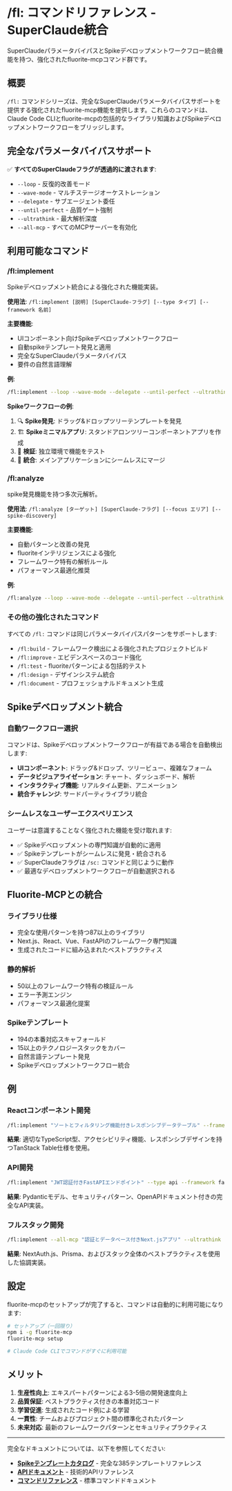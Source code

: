 # /fl: コマンドリファレンス - SuperClaude統合

SuperClaudeパラメータバイパスとSpikeデベロップメントワークフロー統合機能を持つ、強化されたfluorite-mcpコマンド群です。

## 概要

`/fl:` コマンドシリーズは、完全なSuperClaudeパラメータバイパスサポートを提供する強化されたfluorite-mcp機能を提供します。これらのコマンドは、Claude Code CLIとfluorite-mcpの包括的なライブラリ知識およびSpikeデベロップメントワークフローをブリッジします。

## 完全なパラメータバイパスサポート

✅ **すべてのSuperClaudeフラグが透過的に渡されます**:
- `--loop` - 反復的改善モード
- `--wave-mode` - マルチステージオーケストレーション  
- `--delegate` - サブエージェント委任
- `--until-perfect` - 品質ゲート強制
- `--ultrathink` - 最大解析深度
- `--all-mcp` - すべてのMCPサーバーを有効化

## 利用可能なコマンド

### /fl:implement

Spikeデベロップメント統合による強化された機能実装。

**使用法**: `/fl:implement [説明] [SuperClaude-フラグ] [--type タイプ] [--framework 名前]`

**主要機能**:
- UIコンポーネント向けSpikeデベロップメントワークフロー
- 自動spikeテンプレート発見と適用
- 完全なSuperClaudeパラメータバイパス
- 要件の自然言語理解

**例**:
```bash
/fl:implement --loop --wave-mode --delegate --until-perfect --ultrathink --all-mcp "ドラッグアンドドロップできるツリービュー" --type component --framework react
```

**Spikeワークフローの例**:
1. 🔍 **Spike発見**: ドラッグ&ドロップツリーテンプレートを発見
2. 🏗️ **Spikeミニマルアプリ**: スタンドアロンツリーコンポーネントアプリを作成
3. 🧪 **検証**: 独立環境で機能をテスト
4. 🔗 **統合**: メインアプリケーションにシームレスにマージ

### /fl:analyze

spike発見機能を持つ多次元解析。

**使用法**: `/fl:analyze [ターゲット] [SuperClaude-フラグ] [--focus エリア] [--spike-discovery]`

**主要機能**:
- 自動パターンと改善の発見
- fluoriteインテリジェンスによる強化
- フレームワーク特有の解析ルール
- パフォーマンス最適化推奨

**例**:
```bash
/fl:analyze --loop --wave-mode --delegate --until-perfect --ultrathink --all-mcp codebase/ --focus security
```

### その他の強化されたコマンド

すべての `/fl:` コマンドは同じパラメータバイパスパターンをサポートします:

- `/fl:build` - フレームワーク検出による強化されたプロジェクトビルド
- `/fl:improve` - エビデンスベースのコード強化
- `/fl:test` - fluoriteパターンによる包括的テスト
- `/fl:design` - デザインシステム統合
- `/fl:document` - プロフェッショナルドキュメント生成

## Spikeデベロップメント統合

### 自動ワークフロー選択

コマンドは、Spikeデベロップメントワークフローが有益である場合を自動検出します:

- **UIコンポーネント**: ドラッグ&ドロップ、ツリービュー、複雑なフォーム
- **データビジュアライゼーション**: チャート、ダッシュボード、解析
- **インタラクティブ機能**: リアルタイム更新、アニメーション
- **統合チャレンジ**: サードパーティライブラリ統合

### シームレスなユーザーエクスペリエンス

ユーザーは意識することなく強化された機能を受け取れます:
- ✅ Spikeデベロップメントの専門知識が自動的に適用
- ✅ Spikeテンプレートがシームレスに発見・統合される  
- ✅ SuperClaudeフラグは `/sc:` コマンドと同じように動作
- ✅ 最適なデベロップメントワークフローが自動選択される

## Fluorite-MCPとの統合

### ライブラリ仕様
- 完全な使用パターンを持つ87以上のライブラリ
- Next.js、React、Vue、FastAPIのフレームワーク専門知識
- 生成されたコードに組み込まれたベストプラクティス

### 静的解析
- 50以上のフレームワーク特有の検証ルール
- エラー予測エンジン
- パフォーマンス最適化提案

### Spikeテンプレート
- 194の本番対応スキャフォールド
- 15以上のテクノロジースタックをカバー
- 自然言語テンプレート発見
- Spikeデベロップメントワークフロー統合

## 例

### Reactコンポーネント開発
```bash
/fl:implement "ソートとフィルタリング機能付きレスポンシブデータテーブル" --framework react --loop
```

**結果**: 適切なTypeScript型、アクセシビリティ機能、レスポンシブデザインを持つTanStack Table仕様を使用。

### API開発
```bash
/fl:implement "JWT認証付きFastAPIエンドポイント" --type api --framework fastapi --wave-mode
```

**結果**: Pydanticモデル、セキュリティパターン、OpenAPIドキュメント付きの完全なAPI実装。

### フルスタック開発
```bash
/fl:implement --all-mcp "認証とデータベース付きNext.jsアプリ" --ultrathink --delegate
```

**結果**: NextAuth.js、Prisma、およびスタック全体のベストプラクティスを使用した協調実装。

## 設定

fluorite-mcpのセットアップが完了すると、コマンドは自動的に利用可能になります:

```bash
# セットアップ（一回限り）
npm i -g fluorite-mcp
fluorite-mcp setup

# Claude Code CLIでコマンドがすぐに利用可能
```

## メリット

1. **生産性向上**: エキスパートパターンによる3-5倍の開発速度向上
2. **品質保証**: ベストプラクティス付きの本番対応コード
3. **学習促進**: 生成されたコード例による学習
4. **一貫性**: チームおよびプロジェクト間の標準化されたパターン
5. **未来対応**: 最新のフレームワークパターンとセキュリティプラクティス

---

完全なドキュメントについては、以下を参照してください:
- **[Spikeテンプレートカタログ](./spike-templates.md)** - 完全な385テンプレートリファレンス
- **[APIドキュメント](../API.md)** - 技術的APIリファレンス
- **[コマンドリファレンス](./commands.md)** - 標準コマンドドキュメント